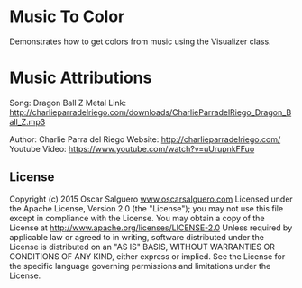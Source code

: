 # Music To Color

Demonstrates how to get colors from music using the Visualizer class.

# Music Attributions

Song: Dragon Ball Z Metal
Link: http://charlieparradelriego.com/downloads/CharlieParradelRiego_Dragon_Ball_Z.mp3

Author: Charlie Parra del Riego
Website: http://charlieparradelriego.com/
Youtube Video: https://www.youtube.com/watch?v=uUrupnkFFuo


License
-------
Copyright (c) 2015 Oscar Salguero www.oscarsalguero.com
Licensed under the Apache License, Version 2.0 (the "License"); you may
not use this file except in compliance with the License. You may obtain
a copy of the License at http://www.apache.org/licenses/LICENSE-2.0
Unless required by applicable law or agreed to in writing, software
distributed under the License is distributed on an "AS IS" BASIS,
WITHOUT WARRANTIES OR CONDITIONS OF ANY KIND, either express or implied.
See the License for the specific language governing permissions and
limitations under the License.

